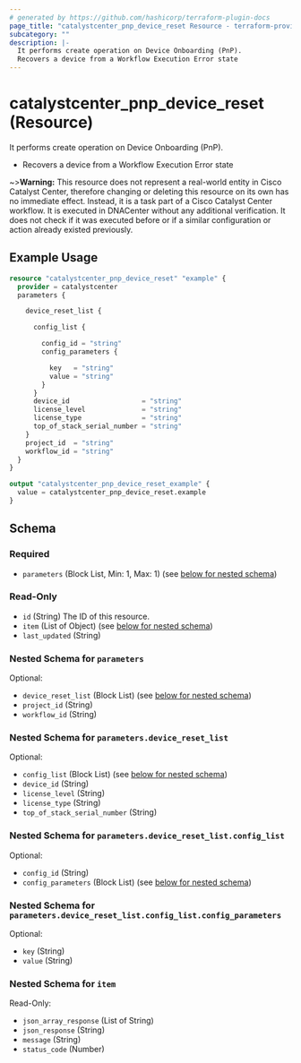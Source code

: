 ```yaml
---
# generated by https://github.com/hashicorp/terraform-plugin-docs
page_title: "catalystcenter_pnp_device_reset Resource - terraform-provider-catalystcenter"
subcategory: ""
description: |-
  It performs create operation on Device Onboarding (PnP).
  Recovers a device from a Workflow Execution Error state
---
```


# catalystcenter_pnp_device_reset (Resource)

It performs create operation on Device Onboarding (PnP).

- Recovers a device from a Workflow Execution Error state



~>**Warning:**
This resource does not represent a real-world entity in Cisco Catalyst Center, therefore changing or deleting this resource on its own has no immediate effect.
Instead, it is a task part of a Cisco Catalyst Center workflow. It is executed in DNACenter without any additional verification. It does not check if it was executed before or if a similar configuration or action already existed previously.

## Example Usage

```terraform
resource "catalystcenter_pnp_device_reset" "example" {
  provider = catalystcenter
  parameters {

    device_reset_list {

      config_list {

        config_id = "string"
        config_parameters {

          key   = "string"
          value = "string"
        }
      }
      device_id                  = "string"
      license_level              = "string"
      license_type               = "string"
      top_of_stack_serial_number = "string"
    }
    project_id  = "string"
    workflow_id = "string"
  }
}

output "catalystcenter_pnp_device_reset_example" {
  value = catalystcenter_pnp_device_reset.example
}
```

<!-- schema generated by tfplugindocs -->
## Schema

### Required

- `parameters` (Block List, Min: 1, Max: 1) (see [below for nested schema](#nestedblock--parameters))

### Read-Only

- `id` (String) The ID of this resource.
- `item` (List of Object) (see [below for nested schema](#nestedatt--item))
- `last_updated` (String)

<a id="nestedblock--parameters"></a>
### Nested Schema for `parameters`

Optional:

- `device_reset_list` (Block List) (see [below for nested schema](#nestedblock--parameters--device_reset_list))
- `project_id` (String)
- `workflow_id` (String)

<a id="nestedblock--parameters--device_reset_list"></a>
### Nested Schema for `parameters.device_reset_list`

Optional:

- `config_list` (Block List) (see [below for nested schema](#nestedblock--parameters--device_reset_list--config_list))
- `device_id` (String)
- `license_level` (String)
- `license_type` (String)
- `top_of_stack_serial_number` (String)

<a id="nestedblock--parameters--device_reset_list--config_list"></a>
### Nested Schema for `parameters.device_reset_list.config_list`

Optional:

- `config_id` (String)
- `config_parameters` (Block List) (see [below for nested schema](#nestedblock--parameters--device_reset_list--config_list--config_parameters))

<a id="nestedblock--parameters--device_reset_list--config_list--config_parameters"></a>
### Nested Schema for `parameters.device_reset_list.config_list.config_parameters`

Optional:

- `key` (String)
- `value` (String)





<a id="nestedatt--item"></a>
### Nested Schema for `item`

Read-Only:

- `json_array_response` (List of String)
- `json_response` (String)
- `message` (String)
- `status_code` (Number)
